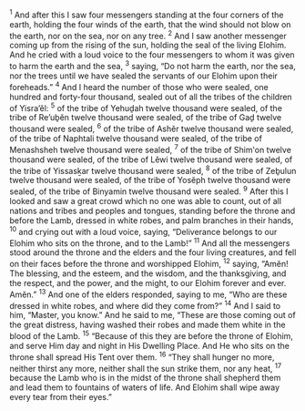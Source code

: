 <sup>1</sup> And after this I saw four messengers standing at the four corners of the earth, holding the four winds of the earth, that the wind should not blow on the earth, nor on the sea, nor on any tree.
<sup>2</sup> And I saw another messenger coming up from the rising of the sun, holding the seal of the living Elohim. And he cried with a loud voice to the four messengers to whom it was given to harm the earth and the sea,
<sup>3</sup> saying, “Do not harm the earth, nor the sea, nor the trees until we have sealed the servants of our Elohim upon their foreheads.”
<sup>4</sup> And I heard the number of those who were sealed, one hundred and forty-four thousand, sealed out of all the tribes of the children of Yisra’ĕl:
<sup>5</sup> of the tribe of Yehuḏah twelve thousand were sealed, of the tribe of Re’uḇĕn twelve thousand were sealed, of the tribe of Gaḏ twelve thousand were sealed,
<sup>6</sup> of the tribe of Ashĕr twelve thousand were sealed, of the tribe of Naphtali twelve thousand were sealed, of the tribe of Menashsheh twelve thousand were sealed,
<sup>7</sup> of the tribe of Shim‛on twelve thousand were sealed, of the tribe of Lĕwi twelve thousand were sealed, of the tribe of Yissasḵar twelve thousand were sealed,
<sup>8</sup> of the tribe of Zeḇulun twelve thousand were sealed, of the tribe of Yosĕph twelve thousand were sealed, of the tribe of Binyamin twelve thousand were sealed.
<sup>9</sup> After this I looked and saw a great crowd which no one was able to count, out of all nations and tribes and peoples and tongues, standing before the throne and before the Lamb, dressed in white robes, and palm branches in their hands,
<sup>10</sup> and crying out with a loud voice, saying, “Deliverance belongs to our Elohim who sits on the throne, and to the Lamb!”
<sup>11</sup> And all the messengers stood around the throne and the elders and the four living creatures, and fell on their faces before the throne and worshipped Elohim,
<sup>12</sup> saying, “Amĕn! The blessing, and the esteem, and the wisdom, and the thanksgiving, and the respect, and the power, and the might, to our Elohim forever and ever. Amĕn.”
<sup>13</sup> And one of the elders responded, saying to me, “Who are these dressed in white robes, and where did they come from?”
<sup>14</sup> And I said to him, “Master, you know.” And he said to me, “These are those coming out of the great distress, having washed their robes and made them white in the blood of the Lamb.
<sup>15</sup> “Because of this they are before the throne of Elohim, and serve Him day and night in His Dwelling Place. And He who sits on the throne shall spread His Tent over them.
<sup>16</sup> “They shall hunger no more, neither thirst any more, neither shall the sun strike them, nor any heat,
<sup>17</sup> because the Lamb who is in the midst of the throne shall shepherd them and lead them to fountains of waters of life. And Elohim shall wipe away every tear from their eyes.”
